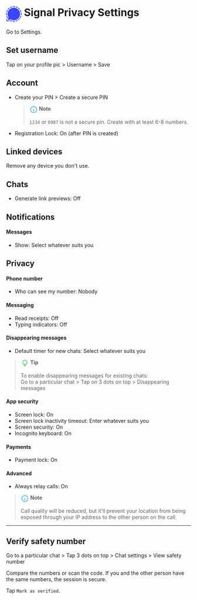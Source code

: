 # <img src="../icons/signal.svg" width="42" align="top"> Signal Privacy Settings

Go to Settings.



## Set username
Tap on your profile pic > Username > Save



## Account
- Create your PIN > Create a secure PIN
    > <img src="../icons/ic_note.svg" width="22" align="top"> **Note**
    >
    > `1234` or `0987` is not a secure pin. Create with at least 6-8 numbers.

- Registration Lock: On (after PIN is created)



## Linked devices
Remove any device you don't use.



## Chats
- Generate link previews: Off



## Notifications

#### Messages
- Show: Select whatever suits you



## Privacy

#### Phone number
- Who can see my number: Nobody

#### Messaging
- Read receipts: Off
- Typing indicators: Off

#### Disappearing messages
- Default timer for new chats: Select whatever suits you

> <img src="../icons/ic_tip.svg" width="22" align="top"> **Tip**
>
> To enable disappearing messages for existing chats:
> <br>Go to a particular chat > Tap on 3 dots on top > Disappearing messages

#### App security
- Screen lock: On
- Screen lock inactivity timeout: Enter whatever suits you
- Screen security: On
- Incognito keyboard: On

#### Payments
- Payment lock: On

#### Advanced
- Always relay calls: On

> <img src="../icons/ic_note.svg" width="22" align="top"> **Note**
>
> Call quality will be reduced, but it'll prevent your location from being exposed through your IP address to the other person on the call.

---

## Verify safety number
Go to a particular chat > Tap 3 dots on top > Chat settings > View safety number

Compare the numbers or scan the code. If you and the other person have the same numbers, the session is secure.

Tap `Mark as verified`.